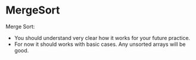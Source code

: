 # MergeSort
Merge Sort:
 - You should understand very clear how it works for your future practice. 
 - For now it should works with basic cases. Any unsorted arrays will be good. 
